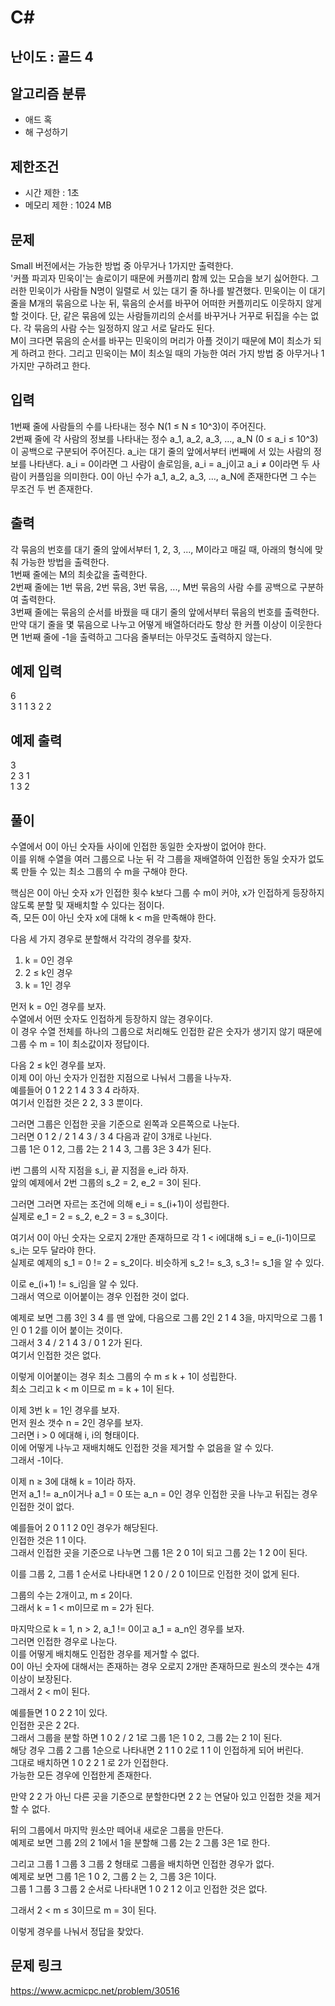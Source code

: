 # C#

## 난이도 : 골드 4

## 알고리즘 분류
  - 애드 혹
  - 해 구성하기

## 제한조건
  - 시간 제한 : 1초
  - 메모리 제한 : 1024 MB

## 문제
Small 버전에서는 가능한 방법 중 아무거나 1가지만 출력한다.<br/>
'커플 파괴자 민욱이'는 솔로이기 때문에 커플끼리 함께 있는 모습을 보기 싫어한다. 그러한 민욱이가 사람들 N명이 일렬로 서 있는 대기 줄 하나를 발견했다. 민욱이는 이 대기 줄을 M개의 묶음으로 나눈 뒤, 묶음의 순서를 바꾸어 어떠한 커플끼리도 이웃하지 않게 할 것이다. 단, 같은 묶음에 있는 사람들끼리의 순서를 바꾸거나 거꾸로 뒤집을 수는 없다. 각 묶음의 사람 수는 일정하지 않고 서로 달라도 된다.<br/>
M이 크다면 묶음의 순서를 바꾸는 민욱이의 머리가 아플 것이기 때문에 M이 최소가 되게 하려고 한다. 그리고 민욱이는 M이 최소일 때의 가능한 여러 가지 방법 중 아무거나 1가지만 구하려고 한다.<br/>


## 입력
1번째 줄에 사람들의 수를 나타내는 정수 N(1 ≤ N ≤ 10^3)이 주어진다.<br/>
2번째 줄에 각 사람의 정보를 나타내는 정수 a_1, a_2, a_3, ..., a_N (0 ≤ a_i ≤ 10^3)이 공백으로 구분되어 주어진다. a_i는 대기 줄의 앞에서부터 i번째에 서 있는 사람의 정보를 나타낸다. a_i = 0이라면 그 사람이 솔로임을, a_i = a_j이고 a_i ≠ 0이라면 두 사람이 커플임을 의미한다. 0이 아닌 수가 a_1, a_2, a_3, ..., a_N에 존재한다면 그 수는 무조건 두 번 존재한다.<br/>


## 출력
각 묶음의 번호를 대기 줄의 앞에서부터 1, 2, 3, ..., M이라고 매길 때, 아래의 형식에 맞춰 가능한 방법을 출력한다.<br/>
1번째 줄에는 M의 최솟값을 출력한다.<br/>
2번째 줄에는 1번 묶음, 2번 묶음, 3번 묶음, ..., M번 묶음의 사람 수를 공백으로 구분하여 출력한다.<br/>
3번째 줄에는 묶음의 순서를 바꿨을 때 대기 줄의 앞에서부터 묶음의 번호를 출력한다.<br/>
만약 대기 줄을 몇 묶음으로 나누고 어떻게 배열하더라도 항상 한 커플 이상이 이웃한다면 1번째 줄에 -1을 출력하고 그다음 줄부터는 아무것도 출력하지 않는다.<br/>


## 예제 입력
6<br/>
3 1 1 3 2 2<br/>


## 예제 출력
3<br/>
2 3 1<br/>
1 3 2<br/>


## 풀이
수열에서 0이 아닌 숫자들 사이에 인접한 동일한 숫자쌍이 없어야 한다.<br/>
이를 위해 수열을 여러 그룹으로 나눈 뒤 각 그룹을 재배열하여 인접한 동일 숫자가 없도록 만들 수 있는 최소 그룹의 수 m을 구해야 한다.<br/>


핵심은 0이 아닌 숫자 x가 인접한 횟수 k보다 그룹 수 m이 커야, x가 인접하게 등장하지 않도록 분할 및 재배치할 수 있다는 점이다.<br/>
즉, 모든 0이 아닌 숫자 x에 대해 k < m을 만족해야 한다.<br/>


다음 세 가지 경우로 분할해서 각각의 경우를 찾자.<br/>

  1. k = 0인 경우
  2. 2 ≤ k인 경우
  3. k = 1인 경우


먼저 k = 0인 경우를 보자.<br/>
수열에서 어떤 숫자도 인접하게 등장하지 않는 경우이다.<br/>
이 경우 수열 전체를 하나의 그룹으로 처리해도 인접한 같은 숫자가 생기지 않기 때문에 그룹 수 m = 1이 최소값이자 정답이다.<br/>



다음 2 ≤ k인 경우를 보자.<br/>
이제 0이 아닌 숫자가 인접한 지점으로 나눠서 그룹을 나누자.<br/>
예를들어 0 1 2 2 1 4 3 3 4 라하자.<br/>
여기서 인접한 것은 2 2, 3 3 뿐이다.<br/>


그러면 그룹은 인접한 곳을 기준으로 왼쪽과 오른쪽으로 나눈다.<br/>
그러면 0 1 2 / 2 1 4 3 / 3 4 다음과 같이 3개로 나뉜다.<br/>
그룹 1은 0 1 2, 그룹 2는 2 1 4 3, 그룹 3은 3 4가 된다.<br/>


i번 그룹의 시작 지점을 s_i, 끝 지점을 e_i라 하자.<br/>
앞의 예제에서 2번 그룹의 s_2 = 2, e_2 = 3이 된다.<br/>


그러면 그러면 자르는 조건에 의해 e_i = s_(i+1)이 성립한다.<br/>
실제로 e_1 = 2 = s_2, e_2 = 3 = s_3이다.<br/>


여기서 0이 아닌 숫자는 오로지 2개만 존재하므로 각 1 < i에대해  s_i = e_(i-1)이므로 s_i는 모두 달라야 한다.<br/>
실제로 예제의 s_1 = 0 != 2 = s_2이다. 비슷하게 s_2 != s_3, s_3 != s_1을 알 수 있다.<br/>


이로 e_(i+1) != s_i임을 알 수 있다.<br/>
그래서 역으로 이어붙이는 경우 인접한 것이 없다.<br/>


예제로 보면 그룹 3인 3 4 를 맨 앞에, 다음으로 그룹 2인 2 1 4 3을, 마지막으로 그룹 1인 0 1 2를 이어 붙이는 것이다.<br/>
그래서 3 4 / 2 1 4 3 / 0 1 2가 된다.<br/>
여기서 인접한 것은 없다.<br/>


이렇게 이어붙이는 경우 최소 그룹의 수 m ≤ k + 1이 성립한다.<br/>
최소 그리고 k < m 이므로 m = k + 1이 된다.<br/>


이제 3번 k = 1인 경우를 보자.<br/>
먼저 원소 갯수 n = 2인 경우를 보자.<br/>
그러면 i > 0 에대해 i, i의 형태이다.<br/>
이에 어떻게 나누고 재배치해도 인접한 것을 제거할 수 없음을 알 수 있다.<br/>
그래서 -1이다.<br/>


이제 n ≥ 3에 대해 k = 1이라 하자.<br/>
먼저 a_1 != a_n이거나 a_1 = 0 또는 a_n = 0인 경우 인접한 곳을 나누고 뒤집는 경우 인접한 것이 없다.<br/>


예를들어 2 0 1 1 2 0인 경우가 해당된다.<br/>
인접한 것은 1 1 이다.<br/>
그래서 인접한 곳을 기준으로 나누면 그룹 1은 2 0 1이 되고 그룹 2는 1 2 0이 된다.<br/>


이를 그룹 2, 그룹 1 순서로 나타내면 1 2 0 / 2 0 1이므로 인접한 것이 없게 된다.<br/>


그룹의 수는 2개이고, m ≤ 2이다.<br/>
그래서 k = 1 < m이므로 m = 2가 된다.<br/>


마지막으로 k = 1, n > 2, a_1 != 0이고 a_1 = a_n인 경우를 보자.<br/>
그러면 인접한 경우로 나눈다.<br/>
이를 어떻게 배치해도 인접한 경우를 제거할 수 없다.<br/>
0이 아닌 숫자에 대해서는 존재하는 경우 오로지 2개만 존재하므로 원소의 갯수는 4개이상이 보장된다.<br/>
그래서 2 < m이 된다.<br/>


예를들면 1 0 2 2 1이 있다.<br/>
인접한 곳은 2 2다.<br/>
그래서 그룹을 분할 하면 1 0 2 / 2 1로 그룹 1은 1 0 2, 그룹 2는 2 1이 된다.<br/>
해당 경우 그룹 2 그룹 1순으로 나타내면 2 1 1 0 2로 1 1 이 인접하게 되어 버린다.<br/>
그대로 배치하면 1 0 2 2 1 로 2가 인접한다.<br/>
가능한 모든 경우에 인접한게 존재한다.<br/>


만약 2 2 가 아닌 다른 곳을 기준으로 분할한다면 2 2 는 연달아 있고 인접한 것을 제거할 수 없다.<br/>


뒤의 그룹에서 마지막 원소만 떼어내 새로운 그룹을 만든다.<br/>
예제로 보면 그룹 2의 2 1에서 1을 분할해 그룹 2는 2 그룹 3은 1로 한다.<br/>


그리고 그룹 1 그룹 3 그룹 2 형태로 그룹을 배치하면 인접한 경우가 없다.<br/>
예제로 보면 그룹 1은 1 0 2, 그룹 2 는 2, 그룹 3은 1이다.<br/>
그룹 1 그룹 3 그룹 2 순서로 나타내면 1 0 2 1 2 이고 인접한 것은 없다.<br/> 


그래서 2 < m ≤ 3이므로 m = 3이 된다.<br/>


이렇게 경우를 나눠서 정답을 찾았다.<br/>


## 문제 링크
https://www.acmicpc.net/problem/30516